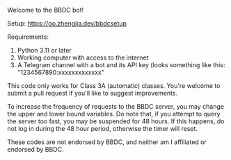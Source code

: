 Welcome to the BBDC bot!

Setup: https://go.zhengjia.dev/bbdcsetup

Requirements:
1. Python 3.11 or later
2. Working computer with access to the internet
3. A Telegram channel with a bot and its API key (looks something like this: "1234567890:xxxxxxxxxxxxx"

This code only works for Class 3A (automatic) classes. You're welcome to submit a pull request if you'll like to suggest improvements.

To increase the frequency of requests to the BBDC server, you may change the upper and lower bound variables. Do note that, if you attempt to query the server too fast, you may be suspended for 48 hours. If this happens, do not log in during the 48 hour period, otherwise the timer will reset.

These codes are not endorsed by BBDC, and neither am I affiliated or endorsed by BBDC.
